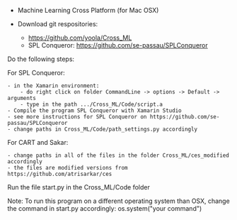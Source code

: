 - Machine Learning Cross Platform (for Mac OSX)

- Download git respositories: 
	- https://github.com/yoola/Cross_ML
	- SPL Conqueror: https://github.com/se-passau/SPLConqueror


Do the following steps:

For SPL Conqueror:  
	
	- in the Xamarin environment:  
		- do right click on folder CommandLine -> options -> Default -> arguments  
		- type in the path .../Cross_ML/Code/script.a  
	- Compile the program SPL Conqueror with Xamarin Studio  
	- see more instructions for SPL Conqueror on https://github.com/se-passau/SPLConqueror  
	- change paths in Cross_ML/Code/path_settings.py accordingly


For CART and Sakar:  

	- change paths in all of the files in the folder Cross_ML/ces_modified accordingly
	- the files are modified versions from https://github.com/atrisarkar/ces
	

Run the file start.py in the Cross_ML/Code folder

Note: To run this program on a different operating system than OSX, change the command in start.py accordingly: os.system("your command")
